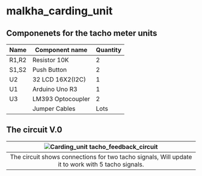 # malkha_carding_unit

## Componenets for the tacho meter units

|Name|Component name|Quantity|
|----|--------------|--------|
| R1,R2|Resistor 10K|2|
|S1,S2|Push Button|2|
|U2|32 LCD 16X2(I2C)|1|
|U1|Arduino Uno R3|1|
|U3|LM393 Optocoupler|2|
| |Jumper Cables|Lots|

## The circuit V.0
|![Carding_unit tacho_feedback_circuit](https://user-images.githubusercontent.com/55653382/182372426-5b8ab3c9-e729-4680-89e5-b6aae9660838.png)|
|:--:|
|The circuit shows connections for two tacho signals, Will update it to work with 5 tacho signals.
